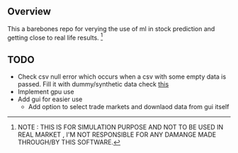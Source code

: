 ## Overview
This a barebones repo for verying the use of ml in stock prediction and getting close to real life results. [^1]


## TODO
* Check csv null error which occurs when a csv with some empty data is passed. Fill it with dummy/synthetic data check [this](https://github.com/scikit-learn-contrib/imbalanced-learn)
* Implement gpu use
* Add gui for easier use
  * Add option to select trade markets and downlaod data from gui itself
 














[^1]: NOTE : THIS IS FOR SIMULATION PURPOSE AND NOT TO BE USED IN REAL MARKET , I'M NOT RESPONSIBLE FOR ANY DAMANGE MADE THROUGH/BY THIS SOFTWARE.
